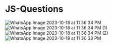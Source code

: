 

# JS-Questions
![WhatsApp Image 2023-10-18 at 11 36 34 PM](https://github.com/krunalbhongade/JS-Questions/assets/126875304/b1bcbb67-d66f-49c3-b803-c81d25b00c96)
![WhatsApp Image 2023-10-18 at 11 36 34 PM (1)](https://github.com/krunalbhongade/JS-Questions/assets/126875304/aa5d352d-d2a9-42a9-baec-565c9bdad764)
![WhatsApp Image 2023-10-18 at 11 36 34 PM (2)](https://github.com/krunalbhongade/JS-Questions/assets/126875304/ab3bc43b-7833-430d-b09d-0ca34b573354)
![WhatsApp Image 2023-10-18 at 11 36 33 PM](https://github.com/krunalbhongade/JS-Questions/assets/126875304/eb3d7f3e-6e6f-4fa5-923e-24b681ff5a13)
